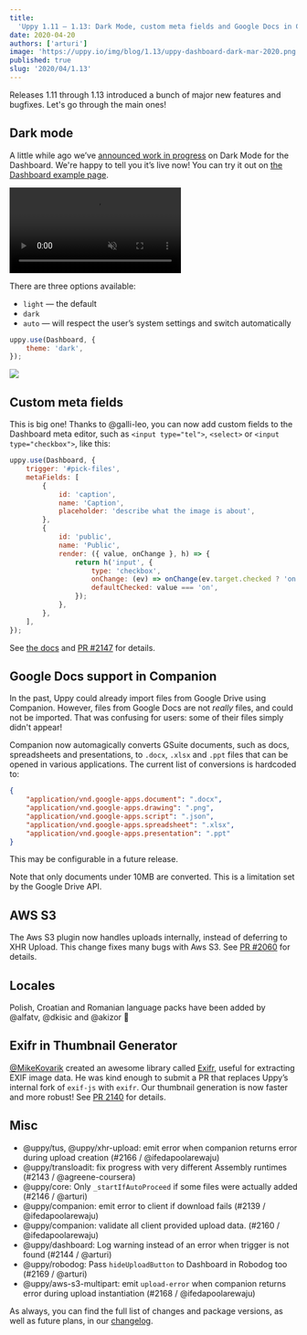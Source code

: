 ```yaml
---
title:
  'Uppy 1.11 — 1.13: Dark Mode, custom meta fields and Google Docs in Companion'
date: 2020-04-20
authors: ['arturi']
image: 'https://uppy.io/img/blog/1.13/uppy-dashboard-dark-mar-2020.png'
published: true
slug: '2020/04/1.13'
---
```


Releases 1.11 through 1.13 introduced a bunch of major new features and
bugfixes. Let's go through the main ones!

## Dark mode

A little while ago we’ve
[announced work in progress](https://mobile.twitter.com/uppy_io/status/1221070643543838721)
on Dark Mode for the Dashboard. We're happy to tell you it’s live now! You can
try it out on [the Dashboard example page](/examples/dashboard/).

<video alt="Demo video showing Uppy Dark Mode" muted autoplay loop>
  <source src="/img/blog/1.13/dark-mode-auto.webm" type="video/webm" />
  <source src="/img/blog/1.13/dark-mode-auto.mp4" type="video/mp4" />
</video>

There are three options available:

- `light` — the default
- `dark`
- `auto` — will respect the user’s system settings and switch automatically

```js
uppy.use(Dashboard, {
	theme: 'dark',
});
```

![](/img/blog/1.13/uppy-dashboard-dark-mar-2020.png)

<!--truncate-->

## Custom meta fields

This is big one! Thanks to @galli-leo, you can now add custom fields to the
Dashboard meta editor, such as `<input type="tel">`, `<select>` or
`<input type="checkbox">`, like this:

```js
uppy.use(Dashboard, {
	trigger: '#pick-files',
	metaFields: [
		{
			id: 'caption',
			name: 'Caption',
			placeholder: 'describe what the image is about',
		},
		{
			id: 'public',
			name: 'Public',
			render: ({ value, onChange }, h) => {
				return h('input', {
					type: 'checkbox',
					onChange: (ev) => onChange(ev.target.checked ? 'on' : 'off'),
					defaultChecked: value === 'on',
				});
			},
		},
	],
});
```

See [the docs](/docs/dashboard/#metaFields) and
[PR #2147](https://github.com/transloadit/uppy/pull/2147) for details.

## Google Docs support in Companion

In the past, Uppy could already import files from Google Drive using Companion.
However, files from Google Docs are not _really_ files, and could not be
imported. That was confusing for users: some of their files simply didn't
appear!

Companion now automagically converts GSuite documents, such as docs,
spreadsheets and presentations, to `.docx`, `.xlsx` and `.ppt` files that can be
opened in various applications. The current list of conversions is hardcoded to:

```json
{
	"application/vnd.google-apps.document": ".docx",
	"application/vnd.google-apps.drawing": ".png",
	"application/vnd.google-apps.script": ".json",
	"application/vnd.google-apps.spreadsheet": ".xlsx",
	"application/vnd.google-apps.presentation": ".ppt"
}
```

This may be configurable in a future release.

Note that only documents under 10MB are converted. This is a limitation set by
the Google Drive API.

## AWS S3

The Aws S3 plugin now handles uploads internally, instead of deferring to XHR
Upload. This change fixes many bugs with Aws S3. See
[PR #2060](https://github.com/transloadit/uppy/pull/2147) for details.

## Locales

Polish, Croatian and Romanian language packs have been added by @alfatv, @dkisic
and @akizor :tada:

## Exifr in Thumbnail Generator

[@MikeKovarik](https://github.com/MikeKovarik) created an awesome library called
[Exifr](https://github.com/MikeKovarik/exifr), useful for extracting EXIF image
data. He was kind enough to submit a PR that replaces Uppy’s internal fork of
`exif-js` with `exifr`. Our thumbnail generation is now faster and more robust!
See [PR 2140](https://github.com/transloadit/uppy/pull/2140) for details.

## Misc

- @uppy/tus, @uppy/xhr-upload: emit error when companion returns error during
  upload creation (#2166 / @ifedapoolarewaju)
- @uppy/transloadit: fix progress with very different Assembly runtimes (#2143 /
  @agreene-coursera)
- @uppy/core: Only `_startIfAutoProceed` if some files were actually added
  (#2146 / @arturi)
- @uppy/companion: emit error to client if download fails (#2139 /
  @ifedapoolarewaju)
- @uppy/companion: validate all client provided upload data. (#2160 /
  @ifedapoolarewaju)
- @uppy/dashboard: Log warning instead of an error when trigger is not found
  (#2144 / @arturi)
- @uppy/robodog: Pass `hideUploadButton` to Dashboard in Robodog too (#2169 /
  @arturi)
- @uppy/aws-s3-multipart: emit `upload-error` when companion returns error
  during upload instantiation (#2168 / @ifedapoolarewaju)

As always, you can find the full list of changes and package versions, as well
as future plans, in our
[changelog](https://github.com/transloadit/uppy/blob/master/CHANGELOG.md).
